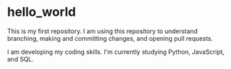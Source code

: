 # hello_world
This is my first repository. I am using this repository to understand branching, making and committing changes, 
and opening pull requests.

I am developing my coding skills. I'm currently studying Python, JavaScript, and SQL.
